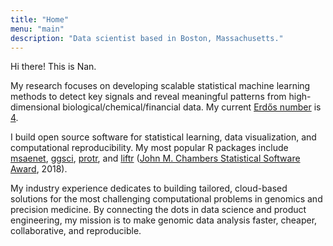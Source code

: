 ```yaml
---
title: "Home"
menu: "main"
description: "Data scientist based in Boston, Massachusetts."
---
```


Hi there! This is Nan.

My research focuses on developing scalable statistical machine learning
methods to detect key signals and reveal meaningful patterns from
high-dimensional biological/chemical/financial data.
My current [Erdős number](https://en.wikipedia.org/wiki/Erd%C5%91s_number) is
[4](https://mathscinet.ams.org/mathscinet/collaborationFiltered.html?group_target=189017&group_source=1129576).

I build open source software for statistical learning,
data visualization, and computational reproducibility.
My most popular R packages include [msaenet](https://nanx.me/msaenet/),
[ggsci](https://nanx.me/ggsci/), [protr](https://nanx.me/protr/),
and [liftr](https://liftr.me/)
([John M. Chambers Statistical Software Award](http://stat-computing.org/awards/jmc/index.html), 2018).

My industry experience dedicates to building tailored, cloud-based
solutions for the most challenging computational problems
in genomics and precision medicine.
By connecting the dots in data science and product engineering,
my mission is to make genomic data analysis faster, cheaper,
collaborative, and reproducible.
